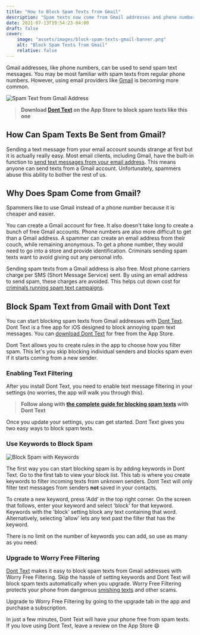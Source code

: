 ```yaml
---
title: "How to Block Spam Texts from Gmail"
description: "Spam texts now come from Gmail addresses and phone numbers too. Learn how you can block spam texts from Gmail addresses."
date: 2021-07-13T19:54:23-04:00
draft: false
cover:
    image: "assets/images/block-spam-texts-gmail-banner.png"
    alt: "Block Spam Texts from Gmail"
    relative: false 
---
```


Gmail addresses, like phone numbers, can be used to send spam text messages. You may be most familiar with spam texts from regular phone numbers. However, using email providers like [Gmail](https://gmail.com) is becoming more common.

![Spam Text from Gmail Address](/assets/images/gmailSpamText.jpeg#center "Spam Text from Gmail Address")

> **Download [Dont Text](https://apps.apple.com/us/app/dont-text/id1540836811) on the App Store to block spam texts like this one**

## How Can Spam Texts Be Sent from Gmail?

Sending a text message from your email account sounds strange at first but it is actually really easy. Most email clients, including Gmail, have the built-in function to [send text messages from your email address](https://www.anonymoustext.com/blog/send-a-text-from-gmail/). This means anyone can send texts from a Gmail account. Unfortunately, spammers abuse this ability to bother the rest of us.

## Why Does Spam Come from Gmail?

Spammers like to use Gmail instead of a phone number because it is cheaper and easier.

You can create a Gmail account for free. It also doesn't take long to create a bunch of free Gmail accounts. Phone numbers are also more difficult to get than a Gmail address. A spammer can create an email address from their couch, while remaining anonymous. To get a phone number, they would need to go into a store and provide identification. Criminals sending spam texts want to avoid giving out any personal info.

Sending spam texts from a Gmail address is also free. Most phone carriers charge per SMS (Short Message Service) sent. By using an email address to send spam, these charges are avoided. This helps cut down cost for [criminals running spam text campaigns](https://www.zdnet.com/article/smishing-police-make-arrests-in-crackdown-on-scam-text-messages/).

## Block Spam Text from Gmail with Dont Text

You can start blocking spam texts from Gmail addresses with [Dont Text](https://apps.apple.com/us/app/dont-text/id1540836811). Dont Text is a free app for iOS designed to block annoying spam text messages. You can [download Dont Text](https://apps.apple.com/us/app/dont-text/id1540836811) for free from the App Store.

Dont Text allows you to create rules in the app to choose how you filter spam. This let's you skip blocking individual senders and blocks spam even if it starts coming from a new sender.

### Enabling Text Filtering

After you install Dont Text, you need to enable text message filtering in your settings (no worries, the app will walk you through this). 

> **Follow along with [the complete guide for blocking spam texts](/blog/block-spam-texts) with Dont Text**

Once you update your settings, you can get started. Dont Text gives you two easy ways to block spam texts. 

### Use Keywords to Block Spam

![Block Spam with Keywords](/assets/images/features.png#center "Dont Text Block Spam Texts with Keywords")

The first way you can start blocking spam is by adding keywords in Dont Text. Go to the first tab to view your block list. This tab is where you create keywords to filter incoming texts from unknown senders. Dont Text will only filter text messages from senders **not** saved in your contacts.

To create a new keyword, press 'Add' in the top right corner. On the screen that follows, enter your keyword and select 'block' for that keyword. Keywords with the 'block' setting block any text containing that word. Alternatively, selecting 'allow' lets any text past the filter that has the keyword.

There is no limit on the number of keywords you can add, so use as many as you need.

### Upgrade to Worry Free Filtering

[Dont Text](https://apps.apple.com/us/app/dont-text/id1540836811) makes it easy to block spam texts from Gmail addresses with Worry Free Filtering. Skip the hassle of setting keywords and Dont Text will block spam texts automatically when you upgrade. Worry Free Filtering protects your phone from dangerous [smishing texts](/blog/smishing-definition) and other scams.

Upgrade to Worry Free Filtering by going to the upgrade tab in the app and purchase a subscription.

In just a few minutes, Dont Text will have your phone free from spam texts. If you love using Dont Text, leave a review on the App Store :smile:

